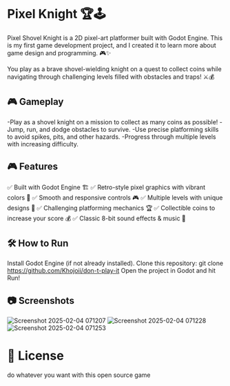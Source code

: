 # Pixel Knight 🏆🕹️
Pixel Shovel Knight is a 2D pixel-art platformer built with Godot Engine. This is my first game development project, and I created it to learn more about game design and programming. 🎮✨

You play as a brave shovel-wielding knight on a quest to collect coins while navigating through challenging levels filled with obstacles and traps! ⚔️💰    

## 🎮 Gameplay
-Play as a shovel knight on a mission to collect as many coins as possible!
-Jump, run, and dodge obstacles to survive.
-Use precise platforming skills to avoid spikes, pits, and other hazards.
-Progress through multiple levels with increasing difficulty.

## 🎮 Features
✅ Built with Godot Engine 🏗️
✅ Retro-style pixel graphics with vibrant colors 🎨
✅ Smooth and responsive controls 🎮
✅ Multiple levels with unique designs 🏰
✅ Challenging platforming mechanics 🏆
✅ Collectible coins to increase your score 💰
✅ Classic 8-bit sound effects & music 🎵

## 🛠 How to Run
Install Godot Engine (if not already installed).
Clone this repository:
git clone https://github.com/Khojoii/don-t-play-it
Open the project in Godot and hit Run!
## 📷 Screenshots

![Screenshot 2025-02-04 071207](https://github.com/user-attachments/assets/a60e8f11-4b96-46af-a1df-f0b179380dac)
![Screenshot 2025-02-04 071228](https://github.com/user-attachments/assets/21e1132e-ad4d-4230-883c-1d66a85eee72)
![Screenshot 2025-02-04 071253](https://github.com/user-attachments/assets/b03cb2f6-39e4-4c0e-89ab-6e616b814f2d)

# 📜 License
do whatever you want with this open source game

